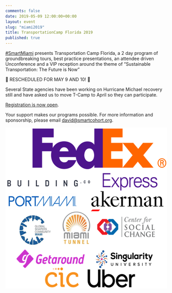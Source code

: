 ```yaml
---
comments: false
date: 2019-05-09 12:00:00+00:00
layout: event
slug: "miami2019"
title: TransportationCamp Florida 2019
published: true
---
```

[#SmartMiami](https://twitter.com/hashtag/SmartMiami) presents Transportation Camp Florida, a 2 day program of groundbreaking tours, best practice presentations, an attendee driven Unconference and a VIP reception around the theme of “Sustainable Transportation: The Future is Now”

🚨 RESCHEDULED FOR MAY 9 AND 10! 🚨

Several State agencies have been working on Hurricane Michael recovery still and have asked us to move T-Camp to April so they can participate.

[Registration is now open](https://www.eventbrite.com/e/transportation-camp-florida-registration-55122167888).

Your support makes our programs possible. For more information and sponsorship, please email david@smartcohort.org.

<p align="center">
<img src="sponsors.png" width="551" height="503">
